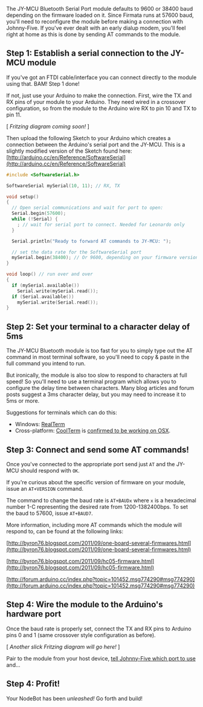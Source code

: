 The JY-MCU Bluetooth Serial Port module defaults to 9600 or 38400 baud depending on the firmware loaded on it. Since Firmata runs at 57600 baud, you'll need to reconfigure the module before making a connection with Johnny-Five. If you've ever dealt with an early dialup modem, you'll feel right at home as this is done by sending AT commands to the module.

## Step 1: Establish a serial connection to the JY-MCU module

If you've got an FTDI cable/interface you can connect directly to the module using that. BAM! Step 1 done!

If not, just use your Arduino to make the connection. First, wire the TX and RX pins of your module to your Arduino. They need wired in a crossover configuration, so from the module to the Arduino wire RX to pin 10 and TX to pin 11.

[ _Fritzing diagram coming soon!_ ]

Then upload the following Sketch to your Arduino which creates a connection between the Arduino's serial port and the JY-MCU. This is a slightly modified version of the Sketch found here: [http://arduino.cc/en/Reference/SoftwareSerial](http://arduino.cc/en/Reference/SoftwareSerial)

```c
#include <SoftwareSerial.h>

SoftwareSerial mySerial(10, 11); // RX, TX

void setup()  
{
  // Open serial communications and wait for port to open:
  Serial.begin(57600);
  while (!Serial) {
    ; // wait for serial port to connect. Needed for Leonardo only
  }

  Serial.println("Ready to forward AT commands to JY-MCU: ");

  // set the data rate for the SoftwareSerial port
  mySerial.begin(38400); // Or 9600, depending on your firmware version
}

void loop() // run over and over
{
  if (mySerial.available())
    Serial.write(mySerial.read());
  if (Serial.available())
    mySerial.write(Serial.read());
}
```

## Step 2: Set your terminal to a character delay of 5ms

The JY-MCU Bluetooth module is too fast for you to simply type out the AT command in most terminal software, so you'll need to copy & paste in the full command you intend to run.

But ironically, the module is also too slow to respond to characters at full speed! So you'll need to use a terminal program which allows you to configure the delay time between characters. Many blog articles and forum posts suggest a 3ms character delay, but you may need to increase it to 5ms or more.

Suggestions for terminals which can do this:

 * Windows: [RealTerm](http://realterm.sourceforge.net/)
 * Cross-platform: [CoolTerm](http://freeware.the-meiers.org/) is [confirmed to be working on OSX](http://forum.arduino.cc/index.php?topic=110504.msg830034#msg830034). 

## Step 3: Connect and send some AT commands!

Once you've connected to the appropriate port send just `AT` and the JY-MCU should respond with `OK`.

If you're curious about the specific version of firmware on your module, issue an `AT+VERSION` command.

The command to change the baud rate is `AT+BAUDx` where `x` is a hexadecimal number 1-C representing the desired rate from 1200-1382400bps. To set the baud to 57600, issue `AT+BAUD7`.

More information, including more AT commands which the module will respond to, can be found at the following links:

[http://byron76.blogspot.com/2011/09/one-board-several-firmwares.html](http://byron76.blogspot.com/2011/09/one-board-several-firmwares.html)

[http://byron76.blogspot.com/2011/09/hc05-firmware.html](http://byron76.blogspot.com/2011/09/hc05-firmware.html)

[http://forum.arduino.cc/index.php?topic=101452.msg774290#msg774290](http://forum.arduino.cc/index.php?topic=101452.msg774290#msg774290)

## Step 4: Wire the module to the Arduino's hardware port

Once the baud rate is properly set, connect the TX and RX pins to Arduino pins 0 and 1 (same crossover style configuration as before).

[ _Another slick Fritzing diagram will go here!_ ]

Pair to the module from your host device, [tell Johnny-Five which port to use](https://github.com/rwldrn/johnny-five/blob/master/docs/board-with-port.md) and...

## Step 4: Profit!

Your NodeBot has been _unleashed!_ Go forth and build!